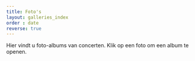 ```yaml
---
title: Foto's
layout: galleries_index 
order : date
reverse: true
---
```


Hier vindt u foto-albums van concerten. Klik op een foto om een album te openen.
